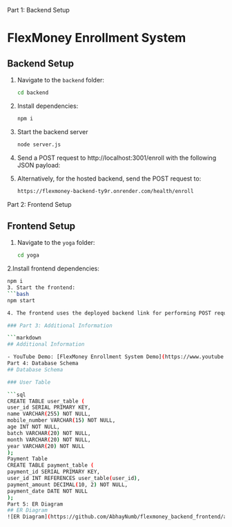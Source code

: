 Part 1: Backend Setup
# FlexMoney Enrollment System

## Backend Setup

1. Navigate to the `backend` folder:

   ```bash
   cd backend
2. Install dependencies:

   ```bash
   npm i
3. Start the backend server

   ```bash
   node server.js
4. Send a POST request to http://localhost:3001/enroll with the following JSON payload:

5. Alternatively, for the hosted backend, send the POST request to:
   ```bash
   https://flexmoney-backend-ty9r.onrender.com/health/enroll

   
Part 2: Frontend Setup

## Frontend Setup

1. Navigate to the `yoga` folder:

   ```bash
   cd yoga

2.Install frontend dependencies:
   ```bash
   npm i
3. Start the frontend:
  ```bash
  npm start

4. The frontend uses the deployed backend link for performing POST requests.

### Part 3: Additional Information

```markdown
## Additional Information

- YouTube Demo: [FlexMoney Enrollment System Demo](https://www.youtube.com/watch?v=q8XfsQW4w5o)
Part 4: Database Schema
## Database Schema

### User Table

```sql
CREATE TABLE user_table (
  user_id SERIAL PRIMARY KEY,
  name VARCHAR(255) NOT NULL,
  mobile_number VARCHAR(15) NOT NULL,
  age INT NOT NULL,
  batch VARCHAR(20) NOT NULL,
  month VARCHAR(20) NOT NULL,
  year VARCHAR(20) NOT NULL
);
Payment Table
CREATE TABLE payment_table (
  payment_id SERIAL PRIMARY KEY,
  user_id INT REFERENCES user_table(user_id),
  payment_amount DECIMAL(10, 2) NOT NULL,
  payment_date DATE NOT NULL
);
Part 5: ER Diagram
## ER Diagram
![ER Diagram](https://github.com/AbhayNumb/flexmoney_backend_frontend/assets/90024961/e7116bc3-085b-4e58-af9f-bf8015801f72)

